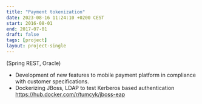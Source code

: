 ```yaml
---
title: "Payment tokenization"
date: 2023-08-16 11:24:10 +0200 CEST
start: 2016-08-01
end: 2017-07-01
draft: false
tags: [project]
layout: project-single
---
```


(Spring REST, Oracle)
- Development of new features to mobile payment platform in compliance with customer specifications.
- Dockerizing JBoss, LDAP to test Kerberos based authentication https://hub.docker.com/r/tumcyk/jboss-eap
